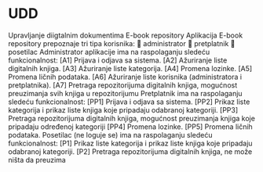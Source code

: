 # UDD

Upravljanje diigtalnim dokumentima
E-book repository
Aplikacija E-book repository prepoznaje tri tipa korisnika:
 administrator
 pretplatnik
 posetilac
Administrator aplikacije ima na raspolaganju sledeću funkcionalnost:
[A1] Prijava i odjava sa sistema.
[A2] Ažuriranje liste digitalnih knjiga.
[A3] Ažuriranje liste kategorija.
[A4] Promena lozinke.
[A5] Promena ličnih podataka.
[A6] Ažuriranje liste korisnika (administratora i pretplatnika).
[A7] Pretraga repozitorijuma digitalnih knjiga, mogućnost preuzimanja svih knjiga u repozitorijumu
Pretplatnik ima na raspolaganju sledeću funkcionalnost:
[PP1] Prijava i odjava sa sistema.
[PP2] Prikaz liste kategorija i prikaz liste knjiga koje pripadaju odabranoj kategoriji.
[PP3] Pretraga repozitorijuma digitalnih knjiga, mogućnost preuzimanja knjiga koje pripadaju određenoj kategoriji
[PP4] Promena lozinke.
[PP5] Promena ličnih podataka.
Posetilac (ne loguje se) ima na raspolaganju sledeću funkcionalnost:
[P1] Prikaz liste kategorija i prikaz liste knjiga koje pripadaju odabranoj kategoriji.
[P2] Pretraga repozitorijuma digitalnih knjiga, ne može ništa da preuzima
